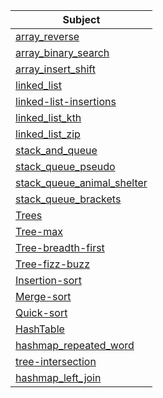 | Subject                                                                | 
|------------------------------------------------------------------------|
| [array_reverse](array_reverse/README.md)                               |
| [array_binary_search](array_binary_search/README.md)                   |
| [array_insert_shift](array_insert_shift/README.md)                     |
| [linked_list](Linked_List/linked_list/README.md)                       |
| [linked-list-insertions](Linked_List/linked_list_insertions/README.md) |
| [linked_list_kth](Linked_List/linked_list_kth/README.md)               |
| [linked_list_zip](Linked_List/linked_list_zip/README.md)               |
| [stack_and_queue](stack_and_queue/README.md)                           |
| [stack_queue_pseudo](stack_queue_pseudo/README.md)                     |
| [stack_queue_animal_shelter](stack_queue_animal_shelter/README.md)     |
| [stack_queue_brackets](stack_queue_brackets/README.md)                 |
| [Trees](trees/README.md)                                               |
| [Tree-max](trees/trees/tree_max/README.md)                             |
| [Tree-breadth-first](trees/trees/tree_breadth_first/README.md)         |
| [Tree-fizz-buzz](trees/trees/tree_fizz_buzz/README.md)                 |
| [Insertion-sort](Insertion_Sort/README.md)                             |
| [Merge-sort](Merge_sort/README.md)                                     |
| [Quick-sort](Quick_sort/README.md)                                     |
| [HashTable](Hashtable/README.md)                                       |
| [hashmap_repeated_word](hashmap_repeated_word/README.md)               |
| [tree-intersection](tree_intersection/README.md)                       |
| [hashmap_left_join](hashmap_left_join/README.md)                       |











